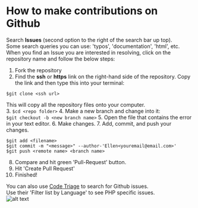 # How to make contributions on Github

Search **Issues** (second option to the right of the search bar up top).  
Some search queries you can use: 'typos', 'documentation', 'html', etc.  
When you find an Issue you are interested in resolving, click on the repository name and follow the below steps:

1. Fork the repository
2. Find the **ssh** or **https** link on the right-hand side of the repository. 
Copy the link and then type this into your terminal: 
  ```
  $git clone <ssh url>
  ```  
  This will copy all the repository files onto your computer.  
3. ```$cd <repo folder>```
4. Make a new branch and change into it:    
  ```$git checkout -b <new branch name>```
5. Open the file that contains the error in your text editor.
6. Make changes.
7. Add, commit, and push your changes.    
  ```
  $git add <filename>    
  $git commit -m "<message>" --author-'Ellen<youremail@email.com>'   
  $git push <remote name> <branch name>   
  ```
8. Compare and hit green 'Pull-Request' button.
9. Hit 'Create Pull Request'
10. Finished!

You can also use [Code Triage](http://www.codetriage.com) to search for Github issues.  
Use their 'Filter list by Language' to see PHP specific issues.   
![alt text](http://i.imgur.com/FXrjDnh.png "Code Triage")
